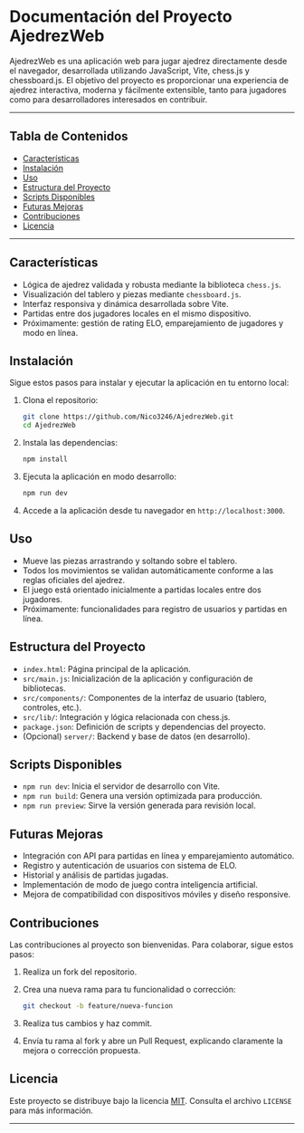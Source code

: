 # Documentación del Proyecto AjedrezWeb

AjedrezWeb es una aplicación web para jugar ajedrez directamente desde el navegador, desarrollada utilizando JavaScript, Vite, chess.js y chessboard.js. El objetivo del proyecto es proporcionar una experiencia de ajedrez interactiva, moderna y fácilmente extensible, tanto para jugadores como para desarrolladores interesados en contribuir.

---

## Tabla de Contenidos

* [Características](#características)
* [Instalación](#instalación)
* [Uso](#uso)
* [Estructura del Proyecto](#estructura-del-proyecto)
* [Scripts Disponibles](#scripts-disponibles)
* [Futuras Mejoras](#futuras-mejoras)
* [Contribuciones](#contribuciones)
* [Licencia](#licencia)

---

## Características

* Lógica de ajedrez validada y robusta mediante la biblioteca `chess.js`.
* Visualización del tablero y piezas mediante `chessboard.js`.
* Interfaz responsiva y dinámica desarrollada sobre Vite.
* Partidas entre dos jugadores locales en el mismo dispositivo.
* Próximamente: gestión de rating ELO, emparejamiento de jugadores y modo en línea.

## Instalación

Sigue estos pasos para instalar y ejecutar la aplicación en tu entorno local:

1. Clona el repositorio:

   ```bash
   git clone https://github.com/Nico3246/AjedrezWeb.git
   cd AjedrezWeb
   ```
2. Instala las dependencias:

   ```bash
   npm install
   ```
3. Ejecuta la aplicación en modo desarrollo:

   ```bash
   npm run dev
   ```
4. Accede a la aplicación desde tu navegador en `http://localhost:3000`.

## Uso

* Mueve las piezas arrastrando y soltando sobre el tablero.
* Todos los movimientos se validan automáticamente conforme a las reglas oficiales del ajedrez.
* El juego está orientado inicialmente a partidas locales entre dos jugadores.
* Próximamente: funcionalidades para registro de usuarios y partidas en línea.

## Estructura del Proyecto

* `index.html`: Página principal de la aplicación.
* `src/main.js`: Inicialización de la aplicación y configuración de bibliotecas.
* `src/components/`: Componentes de la interfaz de usuario (tablero, controles, etc.).
* `src/lib/`: Integración y lógica relacionada con chess.js.
* `package.json`: Definición de scripts y dependencias del proyecto.
* (Opcional) `server/`: Backend y base de datos (en desarrollo).

## Scripts Disponibles

* `npm run dev`: Inicia el servidor de desarrollo con Vite.
* `npm run build`: Genera una versión optimizada para producción.
* `npm run preview`: Sirve la versión generada para revisión local.

## Futuras Mejoras

* Integración con API para partidas en línea y emparejamiento automático.
* Registro y autenticación de usuarios con sistema de ELO.
* Historial y análisis de partidas jugadas.
* Implementación de modo de juego contra inteligencia artificial.
* Mejora de compatibilidad con dispositivos móviles y diseño responsive.

## Contribuciones

Las contribuciones al proyecto son bienvenidas. Para colaborar, sigue estos pasos:

1. Realiza un fork del repositorio.
2. Crea una nueva rama para tu funcionalidad o corrección:

   ```bash
   git checkout -b feature/nueva-funcion
   ```
3. Realiza tus cambios y haz commit.
4. Envía tu rama al fork y abre un Pull Request, explicando claramente la mejora o corrección propuesta.

## Licencia

Este proyecto se distribuye bajo la licencia [MIT](LICENSE). Consulta el archivo `LICENSE` para más información.

---



